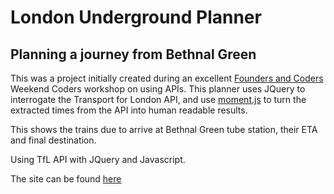 # London Underground Planner

## Planning a journey from Bethnal Green

This was a project initially created during an excellent [Founders and Coders](https://foundersandcoders.com/) Weekend Coders workshop on using APIs. This planner uses JQuery to interrogate the Transport for London API, and use [moment.js](http://momentjs.com/) to turn the extracted times from the API into human readable results.

This shows the trains due to arrive at Bethnal Green tube station, their ETA and final destination.

Using TfL API with JQuery and Javascript.

The site can be found [here](https://underwhelmed-ape.github.io/tfl_planner/)
